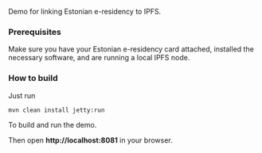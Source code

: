 Demo for linking Estonian e-residency to IPFS.

### Prerequisites

Make sure you have your Estonian e-residency card attached, installed the necessary software, and are running a local IPFS node.

### How to build

Just run

    mvn clean install jetty:run

To build and run the demo.

Then open **http://localhost:8081** in your browser.
